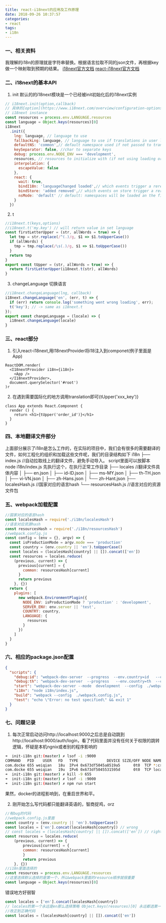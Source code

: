 ```yaml
---
title: react-i18next的应用及工作原理
date: 2018-09-26 10:37:57
categories: 
- react
tags:
- i18n
---
```

### 一、相关资料
我理解的i18n的原理就是字符串替换。根据语言拉取不同的json文件，再根据key做一个映射取到预期的结果。
[i18next官方文档](https://www.i18next.com/)
[react-i18next官方文档](https://react.i18next.com/)

### 二、i18next的基本API
1. init 默认的的i18next模块是一个已经被init初始化后的i18next实例
```js
// i18next.init(option,callback) 
// 具体的[option](https://www.i18next.com/overview/configuration-options)
// i18next instance
const resources = process.env.LANGUAGE.resources
const language = Object.keys(resources)[0]
i18next
  .init({
    lng: language, // language to use
    fallbackLng: language, // language to use if translations in user language are not available
    defaultNS: 'common',// default namespace used if not passed to translation function​
    keySeparator: false, //char to separate keys
    debug: process.env.NODE_ENV === 'development',
    resources, // resources to initialize with (if not using loading or not appending using addResourceBundle)
    interpolation: {
      escapeValue: false
    },
    react: {
      wait: true,
      bindI18n: 'languageChanged loaded',// which events trigger a rerender, can be set to false or string of events
      bindStore: 'added removed',// which events on store trigger a rerender, can be set to false or string of events
      nsMode: 'default' // default: namespaces will be loaded an the first will be set as default or fallback: namespaces will be used as fallbacks used in order provided
    }
  })
```
2. t
```js
//i18next.t(keys,options)
//i18next.t('my.key') // will return value in set language
const firstLetterUpper = (str, allWords = true) => {
  let tmp = str.replace(/^(.)/g, $1 => $1.toUpperCase())
  if (allWords) {
    tmp = tmp.replace(/\s(.)/g, $1 => $1.toUpperCase())
  }
  return tmp
}
export const tUpper = (str, allWords = true) => {
  return firstLetterUpper(i18next.t(str), allWords)
}
```
3. changeLanguage 切换语言
```js
//i18next.changeLanguage(lng, callback)
i18next.changeLanguage('en', (err, t) => {
  if (err) return console.log('something went wrong loading', err);
  t('key'); // -> same as i18next.t
});
export const changeLanguage = (locale) => {
  i18next.changeLanguage(locale)
}
```
### 三、react部分
1. 引入react-i18next,用I18nextProvider将i18注入到componet(例子里面是App)
```tsx
ReactDOM.render(
  <I18nextProvider i18n={i18n}>
    <App />
  </I18nextProvider>,
  document.querySelector('#root')
)r
```
2. 在遇到需要国际化的地方调用translation即可{tUpper('xxx_key')}
```tsx
class App extends React.Component {
  render () {
    return <h1>{tUpper('order_id')}</h1>
  }
}
```
### 四、本地翻译文件部分 
上面部分展示了i18n是怎么工作的，在实际的项目中，我们会有很多的需要翻译的文件，如何工程化的组织和加载这些文件呢，我们的目录结构如下
i18n
├── index.js //自动拉取线上的翻译文件，避免手动导入。 script里面可以放脚本 node i18n/index.js 先执行这个，在执行正常工作目录
├── locales //翻译文件具体内容
│   ├── en.json
│   ├── id-ID.json
│   ├── ms-MY.json
│   ├── th-TH.json
│   ├── vi-VN.json
│   ├── zh-Hans.json
│   └── zh-Hant.json
├── localesHash.js //国家对应的语言hash
└── resourcesHash.js //语言对应的资源文件包

### 五、webpack加载配置
```js
//国家对应的语言hash
const localesHash = require('./i18n/localesHash')
//语言对应资源hash
const resourcesHash = require('./i18n/resourcesHash')
//webpack.config.js
const config = (env = {}, argv) => {
  const isProductionMode = argv.mode === 'production'
  const country = (env.country || 'en').toUpperCase()
  const locales = (localesHash[country] || []).concat(['en'])
  const resources = locales.reduce(
    (previous, current) => {
      previous[current] = {
        common: resourcesHash[current]
      }
      return previous
    }, {})
  return {
    plugins: [
      new webpack.EnvironmentPlugin({
        NODE_ENV: isProductionMode ? 'production' : 'development',
        SERVER_ENV: env.server || 'test',
        COUNTRY: country,
        LANGUAGE: {
          resources
        }
      })
    ]
  }
}
```
### 六、相应的package.json配置
```json
{
  "scripts": {
    "debug:id": "webpack-dev-server  --progress  --env.country=id   --config  ./webpack.config.js",
    "debug:th": "webpack-dev-server  --progress   --env.country=th  --config  ./webpack.config.js",
    "start": "webpack-dev-server --mode  development  --config  ./webpack.config.js",
    "i18n": "node i18n/index.js",
    "build": "webpack --config  ./webpack.config.js",
    "test": "echo \"Error: no test specified\" && exit 1"
  }
}
```
### 七、问题记录
1. 每次正常启动访问http://localhost:9000之后总是自动跳到http://localhost:9000/auth/login，看了代码里面并没有任何关于权限的跳转逻辑，怀疑是本机ngnix或者别的程序影响的
```sh
➜  init-i18n git:(master) ✗ lsof -i :9000
COMMAND   PID    USER   FD   TYPE             DEVICE SIZE/OFF NODE NAME
com.docke 655 weiqian   18u  IPv4 0x673df5045a8519a5      0t0  TCP *:cslistener (LISTEN)
com.docke 655 weiqian   19u  IPv6 0x673df5045531595d      0t0  TCP localhost:cslistener (LISTEN)
➜  init-i18n git:(master) ✗ kill -9 655
➜  init-i18n git:(master) ✗ lsof -i :9000
➜  init-i18n git:(master) ✗ npm run start
```
果然，docker的进程影响到，在重启世界和平。

2. 刚开始怎么写代码都只能翻译英语的，智商捉鸡，orz
```js
//有bug的代码
//webpack.config.js里面
const country = (env.country || 'en').toUpperCase()
const locales = ['en'].concat(localesHash[country]) // wrong
// const locales = (localesHash[country] || []).concat(['en']) // right
const resources = locales.reduce(
    (previous, current) => {
        previous[current] = {
        common: resourcesHash[current]
        }
        return previous
    }, {})
//i18n里面选择的
const resources = process.env.LANGUAGE.resources
//这里选择默认选择的是第一个，所以webpack里面的resource顺序就很重要
const language = Object.keys(resources)[0]
```
  错误地方好弱智
```js
const locales = ['en'].concat(localesHash[country])
// locales的第一个永远是en那么选择策略 Object.keys(resources)[0] 永远都选第一个
//改正到正确代码
const locales = (localesHash[country] || []).concat(['en'])
```

   



 
